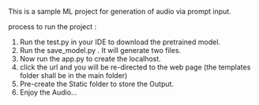 This is a sample ML project for generation of audio via prompt input.

process to run the project :
1. Run the test.py in your IDE to download the pretrained model.
2. Run the save_model.py . It will generate two files.
3. Now run the app.py to create the localhost.
4. click the url and you will be re-directed to the web page
   (the templates folder shall be in the main folder)
5. Pre-create the Static folder to store the Output. 
6. Enjoy the Audio...